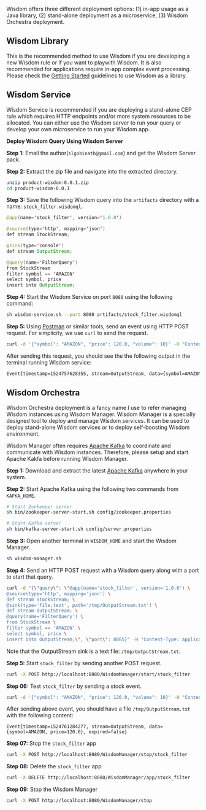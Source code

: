 Wisdom offers three different deployment options: (1) in-app usage as a Java library, (2) stand-alone deployment as a microservice, (3) Wisdom Orchestra deployment.

## Wisdom Library

This is the recommended method to use Wisdom if you are developing a new Wisdom rule or if you want to playwith Wisdom. It is also recommended for applications require in-app complex event processing. Please check the [Getting Started](getting-started.md) guidelines to use Wisdom as a library.

## Wisdom Service

Wisdom Service is recommended if you are deploying a stand-alone CEP rule which requires HTTP endpoints and/or more system resources to be allocated. You can either use the Wisdom server to run your query or develop your own microservice to run your Wisdom app.

**Deploy Wisdom Query Using Wisdom Server**

**Step 1:** Email the author(`slgobinath@gmail.com`) and get the Wisdom Server pack.

**Step 2:** Extract the zip file and navigate into the extracted directory.

```bash
unzip product-wisdom-0.0.1.zip
cd product-wisdom-0.0.1
```

**Step 3:** Save the following Wisdom query into the `artifacts` directory with a name: `stock_filter.wisdomql`.

```java
@app(name='stock_filter', version='1.0.0')

@source(type='http', mapping='json')
def stream StockStream;

@sink(type='console')
def stream OutputStream;

@query(name='FilterQuery')
from StockStream
filter symbol == 'AMAZON'
select symbol, price
insert into OutputStream;
```

**Step 4:** Start the Wisdom Service on port `8080` using the following command:

```bash
sh wisdom-service.sh --port 8080 artifacts/stock_filter.wisdomql
```

**Step 5:** Using [Postman](https://www.getpostman.com/) or similar tools, send an event using HTTP POST request. For simplicity, we use `curl` to send the request.

```bash
curl -d '{"symbol": "AMAZON", "price": 120.0, "volume": 10}' -H "Content-Type: application/json" -X POST http://localhost:8080/WisdomApp/StockStream
```

After sending this request, you should see the the following output in the terminal running Wisdom service:

```txt
Event{timestamp=1524757628355, stream=OutputStream, data={symbol=AMAZON, price=120.0}, expired=false}
```

## Wisdom Orchestra

Wisdom Orchestra deployment is a fancy name I use to refer managing Wisdom instances using Wisdom Manager. Wisdom Manager is a specially designed tool to deploy and manage Wisdom services. It can be used to deploy stand-alone Wisdom services or to deploy self-boosting Wisdom environment.

Wisdom Manager often requires [Apache Kafka](https://kafka.apache.org/) to coordinate and communicate with Wisdom instances. Therefore, please setup and start Apache Kakfa before running Wisdom Manager.

**Step 1:** Download and extract the latest [Apache Kafka](https://kafka.apache.org/) anywhere in your system.

**Step 2:** Start Apache Kafka using the following two commands from `KAFKA_HOME`.
```bash
# Start Zookeeper server
sh bin/zookeeper-server-start.sh config/zookeeper.properties

# Start Kafka server
sh bin/kafka-server-start.sh config/server.properties
```

**Step 3:** Open another terminal in `WISDOM_HOME` and start the Wisdom Manager.
```bash
sh wisdom-manager.sh
```

**Step 4:** Send an HTTP POST request with a Wisdom query along with a port to start that query.

```bash
curl -d "{\"query\": \"@app(name='stock_filter', version='1.0.0') \
@source(type='http', mapping='json') \
def stream StockStream; \
@sink(type='file.text', path='/tmp/OutputStream.txt') \
def stream OutputStream; \
@query(name='FilterQuery') \
from StockStream \
filter symbol == 'AMAZON' \
select symbol, price \
insert into OutputStream;\", \"port\": 8085}" -H "Content-Type: application/json" -X POST http://localhost:8080/WisdomManager/app
```

Note that the OutputStream sink is a text file: `/tmp/OutputStream.txt`.

**Step 5:** Start `stock_filter` by sending another POST request.

```bash
curl -X POST http://localhost:8080/WisdomManager/start/stock_filter
```

**Step 06:** Test `stock_filter` by sending a stock event.

```bash
curl -d '{"symbol": "AMAZON", "price": 120.0, "volume": 10}' -H "Content-Type: application/json" -X POST http://localhost:8085/WisdomApp/StockStream
```

After sending above event, you should have a file `/tmp/OutputStream.txt` with the following content:

```text
Event{timestamp=1524761284277, stream=OutputStream, data={symbol=AMAZON, price=120.0}, expired=false}
```

**Step 07:** Stop the `stock_filter` app

```bash
curl -X POST http://localhost:8080/WisdomManager/stop/stock_filter
```

**Step 08:** Delete the `stock_filter` app

```bash
curl -X DELETE http://localhost:8080/WisdomManager/app/stock_filter
```

**Step 09:** Stop the Wisdom Manager

```bash
curl -X POST http://localhost:8080/WisdomManager/stop
```